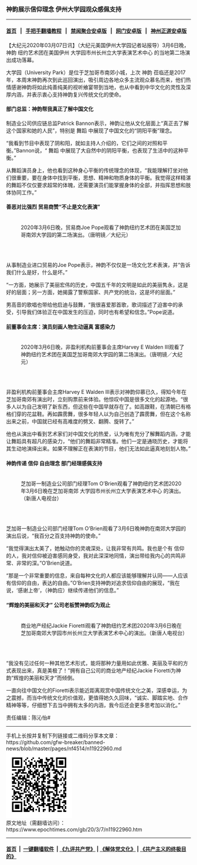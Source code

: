 ### 神韵展示信仰理念 伊州大学园观众感佩支持
------------------------

#### [首页](https://github.com/gfw-breaker/banned-news/blob/master/README.md) &nbsp;&nbsp;|&nbsp;&nbsp; [手把手翻墙教程](https://github.com/gfw-breaker/guides/wiki) &nbsp;&nbsp;|&nbsp;&nbsp; [禁闻聚合安卓版](https://github.com/gfw-breaker/bn-android) &nbsp;&nbsp;|&nbsp;&nbsp; [网门安卓版](https://github.com/oGate2/oGate) &nbsp;&nbsp;|&nbsp;&nbsp; [神州正道安卓版](https://github.com/SzzdOgate/update) 



<div><p>
 【大纪元2020年03月07日讯】（大纪元美国伊州大学园记者站报导）3月6日晚，
 <ok href="https://www.epochtimes.com/gb/tag/%E7%A5%9E%E9%9F%B5.html">
  神韵
 </ok>
 纽约艺术团在美国伊州
 <ok href="https://www.epochtimes.com/gb/tag/%E5%A4%A7%E5%AD%A6%E5%9B%AD%E5%B8%82%E5%B7%9E%E9%95%BF%E5%B7%9E%E7%AB%8B%E5%A4%A7%E5%AD%A6%E8%A1%A8%E6%BC%94%E8%89%BA%E6%9C%AF%E4%B8%AD%E5%BF%83.html">
  大学园市州长州立大学表演艺术中心
 </ok>
 的当地第二场演出成功落幕。
</p>
<p>
 大学园（University Park）是位于芝加哥市南郊小城，上次
 <ok href="https://www.epochtimes.com/gb/tag/%E7%A5%9E%E9%9F%B5.html">
  神韵
 </ok>
 莅临还是2017年，本周末神韵再次到此巡回演出，吸引周边各地众多主流观众慕名而来，他们热情感谢神韵将如此纯善纯美的视听飨宴带到当地，也从中看到中华文化的灵性及深厚内涵，并表示衷心支持神韵复兴传统文化的使命。
</p>
<h4>
 部门总监：神韵帮我真正了解中国文化
</h4>
<p>
 制造业公司供应链总监Patrick Bannon表示，神韵让他从文化层面上“真正去了解这个国家和她的人民”，特别是
 <ok href="https://www.epochtimes.com/gb/tag/%E8%88%9E%E8%B9%88.html">
  舞蹈
 </ok>
 中展现了中国文化的“阴阳平衡”理念。
</p>
<p>
 “我看到节目中表现了阴和阳，就如主持人介绍的，它们之间的对照和平衡。”Bannon说，“
 <ok href="https://www.epochtimes.com/gb/tag/%E8%88%9E%E8%B9%88.html">
  舞蹈
 </ok>
 中展现了大自然中的阴阳平衡，也表现了生活中的这种平衡。”
</p>
<p>
 从舞蹈演员身上，他也看到这种身心平衡的传统理念的体现，“我能理解打坐对他们很重要，要在身体中找到平衡，思想、精神和物质身体的平衡。我觉得这样精湛的舞蹈不仅仅要求超常的体魄，还需要演员们能掌握身体的全部，并指挥思想和肢体协同工作。”
</p>
<h4>
 善恶对比强烈 贸易商赞“不止是文化表演”
</h4>
<figure class="wp-caption aligncenter" id="attachment_11922462" style="width: 450px">
 <ok href="http://i.epochtimes.com/assets/uploads/2020/03/200307010454100649.jpg">
  <img alt="" class="wp-image-11922462 size-medium" src="http://i.epochtimes.com/assets/uploads/2020/03/200307010454100649-450x300.jpg"/>
 </ok>
 <br/><figcaption class="wp-caption-text">
  2020年3月6日晚，贸易商Joe Pope观看了神韵纽约艺术团在美国芝加哥南郊大学园的第二场演出。（唐明镜／大纪元）
 </figcaption><br/>
</figure><br/>
<p>
 从事制造业进口贸易的Joe Pope表示，神韵不仅仅是一场文化艺术表演，并“告诉我们什么是好，什么是坏。”
</p>
<p>
 “一方面，她展示了美丽宏伟的历史，中国五千年的文明是如此的美丽隽永，这是好的层面；另一方面，她揭露了警察国家、共产党的统治，这是坏的层面。”
</p>
<p>
 男高音的歌唱也带给他启迪与鼓舞，“我很喜爱那首歌，歌词描述了迫害中的承受，引导我们体验正在中国发生的压迫，同时也有希望和信念。”Pope说道。
</p>
<h4>
 前董事会主席：演员刻画人物生动逼真 富感染力
</h4>
<figure class="wp-caption aligncenter" id="attachment_11922366" style="width: 450px">
 <ok href="http://i.epochtimes.com/assets/uploads/2020/03/200307010451100649.jpg">
  <img alt="" class="wp-image-11922366 size-medium" src="http://i.epochtimes.com/assets/uploads/2020/03/200307010451100649-450x300.jpg"/>
 </ok>
 <br/><figcaption class="wp-caption-text">
  2020年3月6日晚，非盈利机构前董事会主席Harvey E Walden III观看了神韵纽约艺术团在美国芝加哥南郊大学园的第二场演出。（唐明镜／大纪元）
 </figcaption><br/>
</figure><br/>
<p>
 非盈利机构前董事会主席Harvey E Walden III表示对神韵仰慕已久，得知今年在芝加哥南郊有演出时，立刻购票前来体验。他惊叹中国是很多文化的起源地。“很多人以为自己发明了新东西，但这些在中国早就存在了。如高跟鞋，在清朝已有格格们穿的花盆鞋。再如霹雳舞，很多年轻人以为自己创造了霹雳舞，但在这个名称出来之前，中国就已经有高难度的劈叉、翻腾、旋转了。”
</p>
<p>
 他也从演出中看到艺术家们对中国文化的热爱，认为唯有充分了解舞蹈内涵，才能让舞蹈具有超凡的感染力，“他们的舞蹈非常精准。他们一定是通晓历史，才能将其生动地演绎出来。如果不理解正在表演的节目，他们无法如此逼真地刻划人物。”
</p>
<h4>
 神韵传递
 <ok href="https://www.epochtimes.com/gb/tag/%E4%BF%A1%E4%BB%B0.html">
  信仰
 </ok>
 自由理念 部门经理感佩支持
</h4>
<figure class="wp-caption aligncenter" id="attachment_11922956" style="width: 450px">
 <ok href="http://i.epochtimes.com/assets/uploads/2020/03/200307010514100649.jpg">
  <img alt="" class="wp-image-11922956 size-medium" src="http://i.epochtimes.com/assets/uploads/2020/03/200307010514100649-450x300.jpg"/>
 </ok>
 <br/><figcaption class="wp-caption-text">
  芝加哥一制造业公司部门经理Tom O’Brien观看了神韵纽约艺术团2020年3月6日晚在芝加哥南郊
  <ok href="https://www.epochtimes.com/gb/tag/%E5%A4%A7%E5%AD%A6%E5%9B%AD%E5%B8%82%E5%B7%9E%E9%95%BF%E5%B7%9E%E7%AB%8B%E5%A4%A7%E5%AD%A6%E8%A1%A8%E6%BC%94%E8%89%BA%E6%9C%AF%E4%B8%AD%E5%BF%83.html">
   大学园市州长州立大学表演艺术中心
  </ok>
  的演出。（新唐人电视台）
 </figcaption><br/>
</figure><br/>
<p>
 芝加哥一制造业公司部门经理Tom O’Brien观看了3月6日晚神韵在南郊大学园的演出后说，“我百分之百支持神韵的使命。”
</p>
<p>
 “我觉得演出太美了，她触动你的灵魂深处，让我非常有共鸣。我也是个有
 <ok href="https://www.epochtimes.com/gb/tag/%E4%BF%A1%E4%BB%B0.html">
  信仰
 </ok>
 的人，我对信仰被迫害感同身受，我对此深深地同情，演出带给我内心的共鸣非常、非常的深。”O’Brien说道。
</p>
<p>
 “那是一个非常重要的信息，来自每种文化的人都应该能够理解并认同——人应该有信仰的自由，表达的自由。”O’Brien支持神韵对追求信仰自由的展现，“我在说，‘感谢上帝’，（神韵应）继续传递他们的信息。”
</p>
<h4>
 “辉煌的美丽和天才” 公司老板赞神韵叹为观止
</h4>
<figure class="wp-caption aligncenter" id="attachment_11922820" style="width: 450px">
 <ok href="http://i.epochtimes.com/assets/uploads/2020/03/200307010448100649.jpg">
  <img alt="" class="wp-image-11922820 size-medium" src="http://i.epochtimes.com/assets/uploads/2020/03/200307010448100649-450x300.jpg"/>
 </ok>
 <br/><figcaption class="wp-caption-text">
  商业地产经纪Jackie Fioretti观看了神韵纽约艺术团2020年3月6日晚在芝加哥南郊大学园市州长州立大学表演艺术中心的演出。（新唐人电视台）
 </figcaption><br/>
</figure><br/>
<p>
 “我没有见过任何一种其他艺术形式，能将那种力量用如此优雅、美丽及平和的方式表现出来，真是美极了！”拥有自己公司的商业地产经纪Jackie Fioretti为神韵“辉煌的美丽和天才”而倾倒。
</p>
<p>
 一直向往中国文化的Fioretti表示能近距离观赏中国传统文化之美，深感幸运，为之震撼，而当中传统文化的价值观，更值得她久久回味，“诚实、脚踏实地、合作精神等等，仔细想下去当中拥有太多的内涵，我今后还会更多思考加以消化。”
</p>
<p>
 责任编辑：陈沁怡#
</p>
</div>
<hr/>
手机上长按并复制下列链接或二维码分享本文章：<br/>
https://github.com/gfw-breaker/banned-news/blob/master/pages/nf4514/n11922960.md <br/>
<a href='https://github.com/gfw-breaker/banned-news/blob/master/pages/nf4514/n11922960.md'><img src='https://github.com/gfw-breaker/banned-news/blob/master/pages/nf4514/n11922960.md.png'/></a> <br/>
原文地址（需翻墙访问）：https://www.epochtimes.com/gb/20/3/7/n11922960.htm


------------------------
#### [首页](https://github.com/gfw-breaker/banned-news/blob/master/README.md) &nbsp;|&nbsp; [一键翻墙软件](https://github.com/gfw-breaker/nogfw/blob/master/README.md) &nbsp;| [《九评共产党》](https://github.com/gfw-breaker/9ping.md/blob/master/README.md#九评之一评共产党是什么) | [《解体党文化》](https://github.com/gfw-breaker/jtdwh.md/blob/master/README.md) | [《共产主义的终极目的》](https://github.com/gfw-breaker/gczydzjmd.md/blob/master/README.md)


<img src='http://gfw-breaker.win/banned-news/pages/nf4514/n11922960.md' width='0px' height='0px'/>